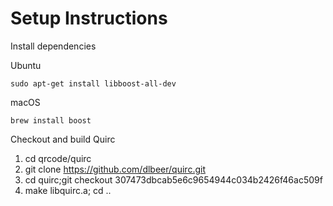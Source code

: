 # Setup Instructions

Install dependencies

Ubuntu
```
sudo apt-get install libboost-all-dev
```

macOS
```
brew install boost
```

Checkout and build Quirc

1) cd qrcode/quirc
2) git clone https://github.com/dlbeer/quirc.git 
3) cd quirc;git checkout 307473dbcab5e6c9654944c034b2426f46ac509f
4) make libquirc.a; cd ..
